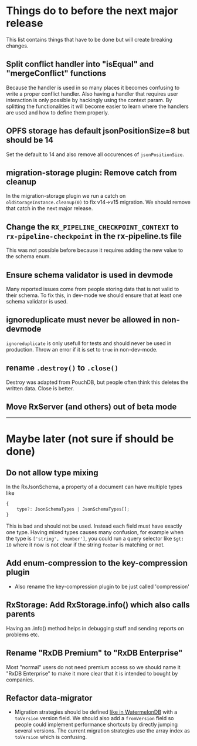 # Things do to before the next major release

This list contains things that have to be done but will create breaking changes.


## Split conflict handler into "isEqual" and "mergeConflict" functions
Because the handler is used in so many places it becomes confusing to write a proper conflict handler.
Also having a handler that requires user interaction is only possible by hackingly using the context param.
By splitting the functionalities it will become easier to learn where the handlers are used and how to define them properly.

## OPFS storage has default jsonPositionSize=8 but should be 14

Set the default to 14 and also remove all occurences of `jsonPositionSize`.

## migration-storage plugin: Remove catch from cleanup

In the migration-storage plugin we run a catch on `oldStorageInstance.cleanup(0)` to fix v14->v15 migration.
We should remove that catch in the next major release.


## Change the `RX_PIPELINE_CHECKPOINT_CONTEXT` to `rx-pipeline-checkpoint` in the rx-pipeline.ts file

This was not possible before because it requires adding the new value to the schema enum.

## Ensure schema validator is used in devmode

Many reported issues come from people storing data that is not valid to their schema.
To fix this, in dev-mode we should ensure that at least one schema validator is used.

## ignoreduplicate must never be allowed in non-devmode

`ignoreduplicate` is only usefull for tests and should never be used in production. Throw an error if it is set to `true` in non-dev-mode.

## rename `.destroy()` to `.close()`

Destroy was adapted from PouchDB, but people often think this deletes the written data. Close is better.

## Move RxServer (and others) out of beta mode

---------------------------------
# Maybe later (not sure if should be done)


## Do not allow type mixing

In the RxJsonSchema, a property of a document can have multiple types like

```ts
{
    type?: JsonSchemaTypes | JsonSchemaTypes[];
}
```

This is bad and should not be used. Instead each field must have exactly one type.
Having mixed types causes many confusion, for example when the type is `['string', 'number']`,
you could run a query selector like `$gt: 10` where it now is not clear if the string `foobar` is matching or not.

## Add enum-compression to the key-compression plugin
- Also rename the key-compression plugin to be just called 'compression'

## RxStorage: Add RxStorage.info() which also calls parents

Having an .info() method helps in debugging stuff and sending reports on problems etc.


## Rename "RxDB Premium" to "RxDB Enterprise"

Most "normal" users do not need premium access so we should name it "RxDB Enterprise" to make it more clear that it is intended to bought by companies.


## Refactor data-migrator

 - Migration strategies should be defined [like in WatermelonDB](https://nozbe.github.io/WatermelonDB/Advanced/Migrations.html) with a `toVersion` version field. We should also add a `fromVersion` field so people could implement performance shortcuts by directly jumping several versions. The current migration strategies use the array index as `toVersion` which is confusing.

